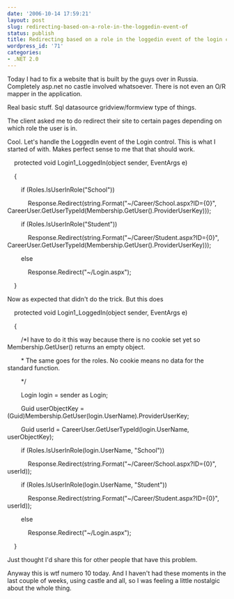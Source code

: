 ```yaml
---
date: '2006-10-14 17:59:21'
layout: post
slug: redirecting-based-on-a-role-in-the-loggedin-event-of
status: publish
title: Redirecting based on a role in the loggedin event of the login control
wordpress_id: '71'
categories:
- .NET 2.0
---
```


Today I had to fix a website that is built by the guys over in Russia. Completely asp.net no castle involved whatsoever. There is not even an O/R mapper in the application.

Real basic stuff. Sql datasource gridview/formview type of things.

The client asked me to do redirect their site to certain pages depending on which role the user is in.

Cool. Let's handle the LoggedIn event of the Login control. This is what I started of with. Makes perfect sense to me that that should work.

    protected void Login1_LoggedIn(object sender, EventArgs e)

    {

        if (Roles.IsUserInRole("School"))

            Response.Redirect(string.Format("~/Career/School.aspx?ID={0}", CareerUser.GetUserTypeId(Membership.GetUser().ProviderUserKey)));

        if (Roles.IsUserInRole("Student"))

            Response.Redirect(string.Format("~/Career/Student.aspx?ID={0}", CareerUser.GetUserTypeId(Membership.GetUser().ProviderUserKey)));

        else

            Response.Redirect("~/Login.aspx");

    }

Now as expected that didn't do the trick. But this does

    protected void Login1_LoggedIn(object sender, EventArgs e)

    {

        /*I have to do it this way because there is no cookie set yet so Membership.GetUser() returns an empty object.

        * The same goes for the roles. No cookie means no data for the standard function.

        */

        Login login = sender as Login;

        Guid userObjectKey = (Guid)Membership.GetUser(login.UserName).ProviderUserKey;

        Guid userId = CareerUser.GetUserTypeId(login.UserName, userObjectKey);

        if (Roles.IsUserInRole(login.UserName, "School"))

            Response.Redirect(string.Format("~/Career/School.aspx?ID={0}", userId));

        if (Roles.IsUserInRole(login.UserName, "Student"))

            Response.Redirect(string.Format("~/Career/Student.aspx?ID={0}", userId));

        else

            Response.Redirect("~/Login.aspx");

    }

Just thought I'd share this for other people that have this problem.

Anyway this is wtf numero 10 today. And I haven't had these moments in the last couple of weeks, using castle and all, so I was feeling a little nostalgic about the whole thing.
